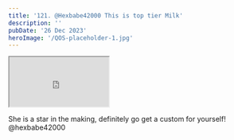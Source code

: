 ```yaml
---
title: '121. @Hexbabe42000 This is top tier Milk'
description: ''
pubDate: '26 Dec 2023'
heroImage: '/QOS-placeholder-1.jpg'
---
```

<iframe src="https://drive.google.com/file/d/1UUuvy7ANKNuOSuWYYru9lA06UuCGao1A/preview" width="200" height="100" allow="autoplay" allowfullscreen="allowfullscreen"></iframe>

She is a star in the making, definitely go get a custom for yourself! @hexbabe42000